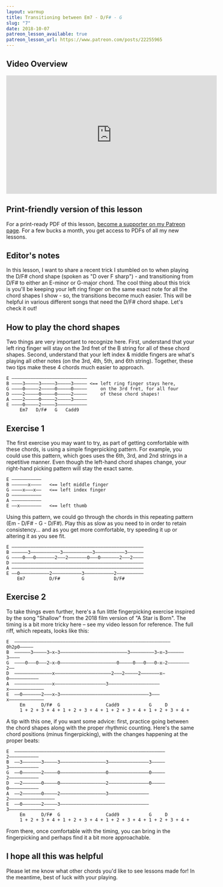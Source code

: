 ```yaml
---
layout: warmup
title: Transitioning between Em7 - D/F# - G
slug: "7"
date: 2018-10-07
patreon_lesson_available: true
patreon_lesson_url: https://www.patreon.com/posts/22255965
---
```


## Video Overview

<iframe width="560" height="315" src="https://www.youtube.com/embed/vRgGDi11AY4?showinfo=0" frameborder="0" allowfullscreen></iframe>

## Print-friendly version of this lesson

For a print-ready PDF of this lesson, [become a supporter on my Patreon page](https://www.patreon.com/posts/22255965). For a few bucks a month, you get access to PDFs of all my new lessons.

## Editor's notes

In this lesson, I want to share a recent trick I stumbled on to when playing the D/F# chord shape (spoken as "D over F sharp") - and transitioning from D/F# to either an E-minor or G-major chord. The cool thing about this trick is you'll be keeping your left ring finger on the same exact note for all the chord shapes I show - so, the transitions become much easier. This will be helpful in various different songs that need the D/F# chord shape. Let's check it out!

## How to play the chord shapes

Two things are very important to recognize here. First, understand that your left ring finger will stay on the 3rd fret of the B string for all of these chord shapes. Second, understand that your left index & middle fingers are what's playing all other notes (on the 3rd, 4th, 5th, and 6th string). Together, these two tips make these 4 chords much easier to approach.

    E ––––––––––––––––––––––––––––
    B ––––3–––––3–––––3–––––3––––– <== left ring finger stays here,
    G ––––0–––––2–––––0–––––0–––––     on the 3rd fret, for all four
    D ––––2–––––0–––––0–––––2–––––     of these chord shapes!
    A ––––2–––––0–––––2–––––3–––––
    E ––––0–––––2–––––3–––––––––––
         Em7   D/F#   G   Cadd9

## Exercise 1

The first exercise you may want to try, as part of getting comfortable with these chords, is using a simple fingerpicking pattern. For example, you could use this pattern, which goes uses the 6th, 3rd, and 2nd strings in a repetitive manner. Even though the left-hand chord shapes change, your right-hand picking pattern will stay the exact same.

    E –––––––––––
    B ––––––x––––   <== left middle finger
    G ––––x–––x––   <== left index finger
    D –––––––––––
    A –––––––––––
    E ––x––––––––   <== left thumb

Using this pattern, we could go through the chords in this repeating pattern (Em - D/F# - G - D/F#). Play this as slow as you need to in order to retain consistency... and as you get more comfortable, try speeding it up or altering it as you see fit.

    E –––––––––––––––––––––––––––––––––––––––––––––––––
    B ––––––3–––––––––––3–––––––––––3–––––––––––3––––––
    G ––––0–––0–––––––2–––2–––––––0–––0–––––––2–––2––––
    D –––––––––––––––––––––––––––––––––––––––––––––––––
    A –––––––––––––––––––––––––––––––––––––––––––––––––
    E ––0–––––––––––2–––––––––––3–––––––––––2––––––––––
        Em7         D/F#        G           D/F#

## Exercise 2

To take things even further, here's a fun little fingerpicking exercise inspired by the song "Shallow" from the 2018 film version of "A Star is Born". The timing is a bit more tricky here – see my video lesson for reference. The full riff, which repeats, looks like this:

    E  ––––––––––––––––––––––––––––––––––––––––––––––––––––––––––0h2p0–––––
    B  ––––––3–––––3–x–3–––––––––––––––––––––––––3–––––––––3–x–3––––––3––––
    G  ––––0–––0–––2–x–0–––––––––––––––––––––0–––––0–––0–––0–x–2––––––––2––
    D  ––––––––––––––x–––––––––––––––––––––2–––2–––––2–––––––x–0–––––––––––
    A  ––––––––––––––x–––––––––––––––––––3–––––––––––––––––––x–––––––––––––
    E  ––0–––––––2–––x–3–––––––––––––––––––––––––––––––––3–––x–––––––––––––
         Em      D/F#  G                 Cadd9           G     D
         1 + 2 + 3 + 4 + 1 + 2 + 3 + 4 + 1 + 2 + 3 + 4 + 1 + 2 + 3 + 4 +

A tip with this one, if you want some advice: first, practice going between the chord shapes along with the proper rhythmic counting. Here's the same chord positions (minus fingerpicking), with the changes happening at the proper beats:

    E  ––––––––––––––––––––––––––––––––––––––––––––––––––––––––2–––––––––––
    B  ––3–––––––3–––––3–––––––––––––––––3–––––––––––––––3–––––3–––––––––––
    G  ––0–––––––2–––––0–––––––––––––––––0–––––––––––––––0–––––2–––––––––––
    D  ––2–––––––0–––––0–––––––––––––––––2–––––––––––––––0–––––0–––––––––––
    A  ––2–––––––0–––––2–––––––––––––––––3–––––––––––––––2–––––––––––––––––
    E  ––0–––––––2–––––3–––––––––––––––––––––––––––––––––3–––––––––––––––––
         Em      D/F#  G                 Cadd9           G     D
         1 + 2 + 3 + 4 + 1 + 2 + 3 + 4 + 1 + 2 + 3 + 4 + 1 + 2 + 3 + 4 +

From there, once comfortable with the timing, you can bring in the fingerpicking and perhaps find it a bit more approachable.

## I hope all this was helpful

Please let me know what other chords you'd like to see lessons made for! In the meantime, best of luck with your playing.

